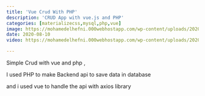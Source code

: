 ```yaml
---
title: 'Vue Crud With PHP'
description: 'CRUD App with vue.js and PHP'
categories: [materializecss,mysql,php,vue]
image: https://mohamedelhefni.000webhostapp.com/wp-content/uploads/2020/08/vue-crud-scaled.jpg
date: 2020-08-10
video: https://mohamedelhefni.000webhostapp.com/wp-content/uploads/2020/08/crud-vue.mp4

---
```


Simple Crud with vue and php ,


I used PHP to make Backend api to save data in database


and i used vue to handle the api with axios library 


